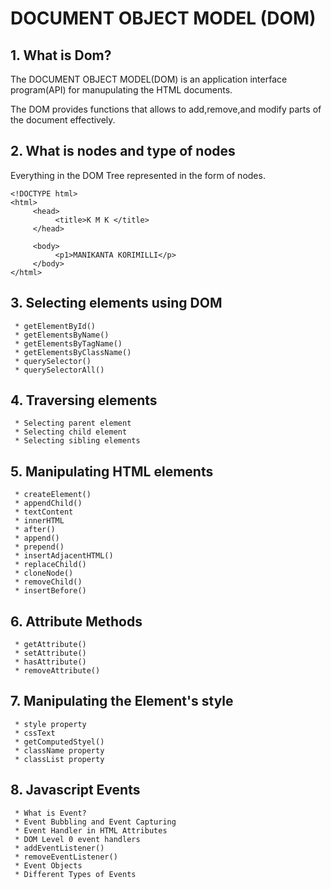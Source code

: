 # DOCUMENT OBJECT MODEL (DOM)

## 1. What is Dom?
   The DOCUMENT OBJECT MODEL(DOM) is an application interface program(API) for manupulating the HTML documents.

   The DOM provides functions that allows to add,remove,and modify parts of the document effectively.

## 2. What is nodes and type of nodes
   Everything in the DOM Tree represented in the form of nodes.
   ```
   <!DOCTYPE html>
   <html> 
        <head>
             <title>K M K </title>
        </head>

        <body>
             <p1>MANIKANTA KORIMILLI</p>
        </body>
   </html>

   ```
## 3. Selecting elements using DOM
  ```
   * getElementById()
   * getElementsByName()
   * getElementsByTagName()
   * getElementsByClassName()
   * querySelector()
   * querySelectorAll()
  ```

## 4. Traversing elements
   ```
    * Selecting parent element
    * Selecting child element
    * Selecting sibling elements
   ```

## 5. Manipulating  HTML elements
   ```
    * createElement()
    * appendChild()
    * textContent
    * innerHTML
    * after()
    * append()
    * prepend()
    * insertAdjacentHTML()
    * replaceChild()
    * cloneNode()
    * removeChild()
    * insertBefore()
   ```
## 6. Attribute Methods
   ```
    * getAttribute()
    * setAttribute()
    * hasAttribute()
    * removeAttribute()
   ```

## 7. Manipulating the Element's style
   ```
    * style property
    * cssText
    * getComputedStyel()
    * className property
    * classList property
   ```

## 8. Javascript Events
   ```
    * What is Event?
    * Event Bubbling and Event Capturing
    * Event Handler in HTML Attributes
    * DOM Level 0 event handlers
    * addEventListener()
    * removeEventListener()
    * Event Objects
    * Different Types of Events

   ```






